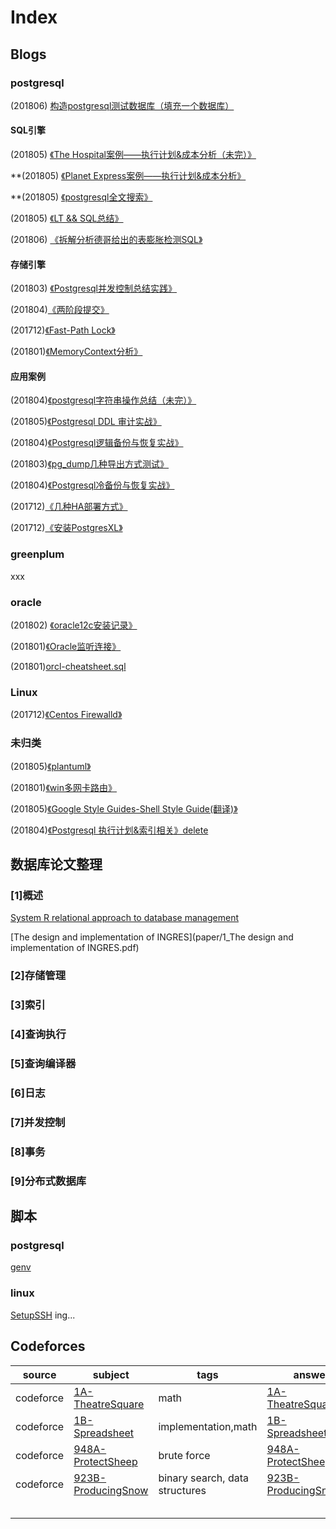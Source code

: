 # Index

## Blogs

### postgresql

(201806) [构造postgresql测试数据库（填充一个数据库）](src/pgsql-sql-testdatabase.md)

#### SQL引擎

(201805) [《The Hospital案例——执行计划&成本分析（未完）》](src/sql-exec-hospital.md)

**(201805) [《Planet Express案例——执行计划&成本分析》](src/sql-exec-planetexpress.md)

**(201805) [《postgresql全文搜索》](src/pgsql-sql-fulltextsearch.md)

(201805) [《LT && SQL总结》](src/sql-exec-leetcode.md)

(201806) [《拆解分析德哥给出的表膨胀检测SQL》](src/pgsql-sql-bloatsql.md)

#### 存储引擎

(201803) [《Postgresql并发控制总结实践》](src/pgsql-kp-concurrency.md)

(201804)[《两阶段提交》](src/pgsql-kp-twophase.md)

(201712)[《Fast-Path Lock》](src/pgsql-kp-fastpath.md)

(201801)[《MemoryContext分析》](src/pgsql-internal-memorycontext.md)

#### 应用案例

(201804)[《postgresql字符串操作总结（未完）》](src/pgsql-sql-string.md)

(201805)[《Postgresql DDL 审计实战》](src/pgsql-sql-ddlaudit.md)

(201804)[《Postgresql逻辑备份与恢复实战》](src/pgsql-fun-pgdumpbackup.md)

(201803)[《pg_dump几种导出方式测试》](src/pgsql-fun-pgdump.md)

(201804)[《Postgresql冷备份与恢复实战》](src/pgsql-fun-offlinebackup.md)

(201712)[《几种HA部署方式》](src/pgsql-fun-ha.md)

(201712)[《安装PostgresXL》](src/pgsql-deploy-xl.md)








### greenplum

xxx

### oracle

(201802) [《oracle12c安装记录》](src/orcl-deploy-12c.md)

(201801)[《Oracle监听连接》](src/orcl-fun-lsnrctl.md)

(201801)[orcl-cheatsheet.sql](src/orcl-cheatsheet.sql)

### Linux

(201712)[《Centos Firewalld》](src/linux-centos-firewalld.md)

### 未归类

(201805)[《plantuml》](src/utils-plantuml.md)

(201801)[《win多网卡路由》](src/utils-win-doalnetwordcardrounting.md)

(201805)[《Google Style Guides-Shell Style Guide(翻译)》](src/shell-style.md)



(201804)[《Postgresql 执行计划&索引相关》delete](src/pgsql-fun-explain.md)

## 数据库论文整理

### [1]概述

[System R relational approach to database management](paper/1_System_R_relational_approach_to_database_management.pdf)

[The design and implementation of INGRES](paper/1_The design and implementation of INGRES.pdf)

### [2]存储管理

### [3]索引

### [4]查询执行

### [5]查询编译器

### [6]日志

### [7]并发控制

### [8]事务

### [9]分布式数据库







## 脚本

### postgresql

[genv](scripts/genv)



### linux

[SetupSSH](scripts/SetupSSH)   ing...





## Codeforces

| source    | subject                                  | tags                           | answer                                   | note |
| --------- | ---------------------------------------- | ------------------------------ | ---------------------------------------- | ---- |
| codeforce | [1A-TheatreSquare](http://codeforces.com/problemset/problem/1/A) | math                           | [1A-TheatreSquare.cc](codeforces/1A-TheatreSquare.cc) |      |
| codeforce | [1B-Spreadsheet](http://codeforces.com/problemset/problem/1/B) | implementation,math            | [1B-Spreadsheet.cc](codeforces/1B-Spreadsheet.cc) |      |
| codeforce | [948A-ProtectSheep](http://codeforces.com/problemset/problem/948/A) | brute force                    | [948A-ProtectSheep.cc](codeforces/948A-ProtectSheep.cc) |      |
| codeforce | [923B-ProducingSnow](http://codeforces.com/problemset/problem/923/B) | binary search, data structures | [923B-ProducingSnow.cc](codeforces/923B-ProducingSnow.cc) |      |
|           |                                          |                                |                                          |      |
|           |                                          |                                |                                          |      |
|           |                                          |                                |                                          |      |
|           |                                          |                                |                                          |      |
|           |                                          |                                |                                          |      |
